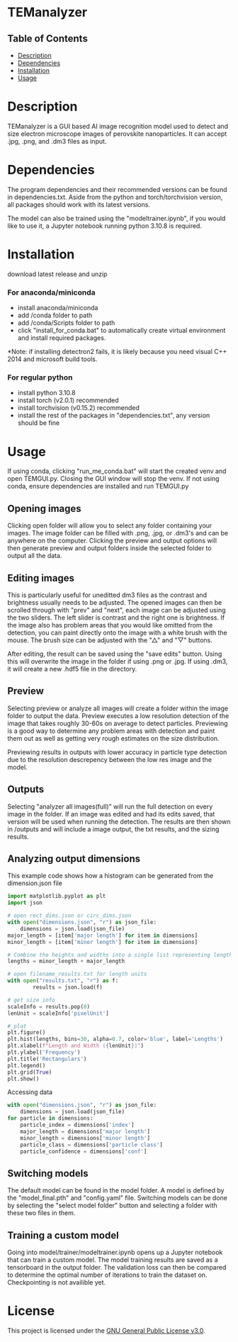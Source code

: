 # TEManalyzer
## Table of Contents

- [Description](#description)
- [Dependencies](#dependencies)
- [Installation](#installation)
- [Usage](#usage)

# Description

TEManalyzer is a GUI based AI image recognition model used to detect and size electron microscope images of perovskite nanoparticles. It can accept .jpg, .png, and .dm3 files as input. 

# Dependencies
The program dependencies and their recommended versions can be found in dependencies.txt. Aside from the python and torch/torchvision version, all packages should work with its latest versions.

The model can also be trained using the "modeltrainer.ipynb", if you would like to use it, a Jupyter notebook running python 3.10.8 is required. 

# Installation
download latest release and unzip
### For anaconda/miniconda
- install anaconda/miniconda
- add /conda folder to path
- add /conda/Scripts folder to path
- click "install_for_conda.bat" to automatically create virtual environment and install required packages. 

*Note: if installing detectron2 fails, it is likely because you need visual C++ 2014 and microsoft build tools. 

### For regular python
- install python 3.10.8
- install torch (v2.0.1) recommended
- install torchvision (v0.15.2) recommended
- install the rest of the packages in "dependencies.txt", any version should be fine

# Usage
If using conda, clicking "run_me_conda.bat" will start the created venv and open TEMGUI.py. Closing the GUI window will stop the venv. If not using conda, ensure dependencies are installed and run TEMGUI.py

## Opening images
Clicking open folder will allow you to select any folder containing your images. The image folder can be filled with .png, .jpg, or .dm3's and can be anywhere on the computer. Clicking the preview and output options will then generate preview and output folders inside the selected folder to output all the data.

## Editing images
This is particularly useful for uneditted dm3 files as the contrast and brightness usually needs to be adjusted. The opened images can then be scrolled through with "prev" and "next", each image can be adjusted using the two sliders. The left slider is contrast and the right one is brightness. If the image also has problem areas that you would like omitted from the detection, you can paint directly onto the image with a white brush with the mouse. The brush size can be adjusted with the "△" and "▽" buttons. 

  After editing, the result can be saved using the "save edits" button. Using this will overwrite the image in the folder if using .png or .jpg. If using .dm3, it will create a new .hdf5 file in the directory. 

## Preview
Selecting preview or analyze all images will create a folder within the image folder to output the data. Preview executes a low resolution detection of the image that takes roughly 30-60s on average to detect particles. Previewing is a good way to determine any problem areas with detection and paint them out as well as getting very rough estimates on the size distribution. 

Previewing results in outputs with lower accuracy in particle type detection due to the resolution descrepency between the low res image and the model. 

## Outputs
Selecting "analyzer all images(full)" will run the full detection on every image in the folder. If an image was edited and had its edits saved, that version will be used when running the detection. The results are then shown in /outputs and will include a image output, the txt results, and the sizing results. 

## Analyzing output dimensions
This example code shows how a histogram can be generated from the dimension.json file
```python
import matplotlib.pyplot as plt
import json

# open rect_dims.json or circ_dims.json
with open("dimensions.json", "r") as json_file:
    dimensions = json.load(json_file)
major_length = [item['major length'] for item in dimensions]
minor_length = [item['minor length'] for item in dimensions]

# Combine the heights and widths into a single list representing lengths
lengths = minor_length + major_length

# open filename_results.txt for length units
with open("results.txt", "r") as f:
        results = json.load(f)

# get size info
scaleInfo = results.pop(0)
lenUnit = scaleInfo['pixelUnit']

# plot
plt.figure()
plt.hist(lengths, bins=30, alpha=0.7, color='blue', label='Lengths')
plt.xlabel(f"Length and Width ({lenUnit})")
plt.ylabel('Frequency')
plt.title('Rectangulars')
plt.legend()
plt.grid(True)
plt.show()
```
Accessing data
```python
with open("dimensions.json", "r") as json_file:
    dimensions = json.load(json_file)
for particle in dimensions:
    particle_index = dimensions['index']
    major_length = dimensions['major length']
    minor_length = dimensions['minor length']
    particle_class = dimensions['particle class']
    particle_confidence = dimensions['conf']
```

## Switching models
The default model can be found in the model folder. A model is defined by the "model_final.pth" and "config.yaml" file. Switching models can be done by selecting the "select model folder" button and selecting a folder with these two files in them. 

## Training a custom model
Going into model/trainer/modeltrainer.ipynb opens up a Jupyter notebook that can train a custom model. The model training results are saved as a tensorboard in the output folder. The validation loss can then be compared to determine the optimal number of iterations to train the dataset on. Checkpointing is not availible yet.

# License
This project is licensed under the [GNU General Public License v3.0](LICENSE).

